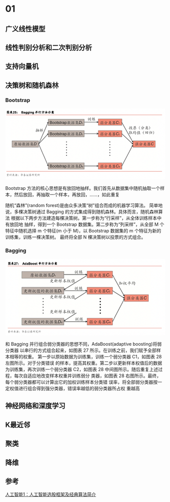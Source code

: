 # 01

## 广义线性模型

## 线性判别分析和二次判别分析

## 支持向量机

## 决策树和随机森林

### Bootstrap

![](./image/01-01.png)

Bootstrap 方法的核心思想是有放回地抽样。我们首先从数据集中随机抽取一个样本，然后放回，再抽取一个样本，再放回，......，如此重复

随机“森林”(random forest)是由众多决策“树”组合而成的机器学习算法。 简单地说，多棵决策树通过 Bagging 的方式集成得到随机森林。具体而言，随机森林算法 根据以下两步方法建造每棵决策树。第一步称为“行采样”，从全体训练样本中有放回地 抽样，得到一个 Bootstrap 数据集。第二步称为“列采样”，从全部 M 个特征中随机选择 m 个特征(m 小于 M)，以 Bootstrap 数据集的 m 个特征为新的训练集，训练一棵决策树。 最终将全部 N 棵决策树以投票的方式组合。

### Bagging

![](./image/01-02.png)

和 Bagging 并行组合弱分类器的思想不同，AdaBoost(adaptive boosting)将弱分类器 以串行的方式组合起来，如图表 27 所示。在训练之前，我们赋予全部样本相等的权重。 第一步以原始数据为训练集，训练一个弱分类器 C1，如图表 28 左图所示。对于分类错误 的样本，提高其权重。第二步以更新样本权值后的数据为训练集，再次训练一个弱分类器 C2，如图表 28 中间图所示。随后重复上述过程，每次自适应地改变样本权重并训练弱分 类器，如图表 28 右图所示。最终，每个弱分类器都可以计算出它的加权训练样本分类错 误率，将全部弱分类器按一定权值进行组合得到强分类器，错误率越低的弱分类器所占权 重越高

## 神经网络和深度学习

## K最近邻

## 聚类

## 降维

## 参考

[人工智能1：人工智能选股框架及经典算法简介](https://pan.baidu.com/s/1l_QcAZ5cc8l6ry1YysWuYg?pwd=uzdq)